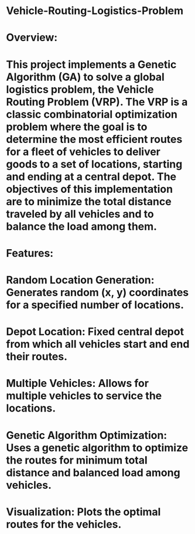 # Vehicle-Routing-Logistics-Problem
# Overview:
# This project implements a Genetic Algorithm (GA) to solve a global logistics problem, the Vehicle Routing Problem (VRP). The VRP is a classic combinatorial optimization problem where the goal is to determine the most efficient routes for a fleet of vehicles to deliver goods to a set of locations, starting and ending at a central depot. The objectives of this implementation are to minimize the total distance traveled by all vehicles and to balance the load among them.

# Features:
# Random Location Generation: Generates random (x, y) coordinates for a specified number of locations.
# Depot Location: Fixed central depot from which all vehicles start and end their routes.
# Multiple Vehicles: Allows for multiple vehicles to service the locations.
# Genetic Algorithm Optimization: Uses a genetic algorithm to optimize the routes for minimum total distance and balanced load among vehicles.
# Visualization: Plots the optimal routes for the vehicles.
